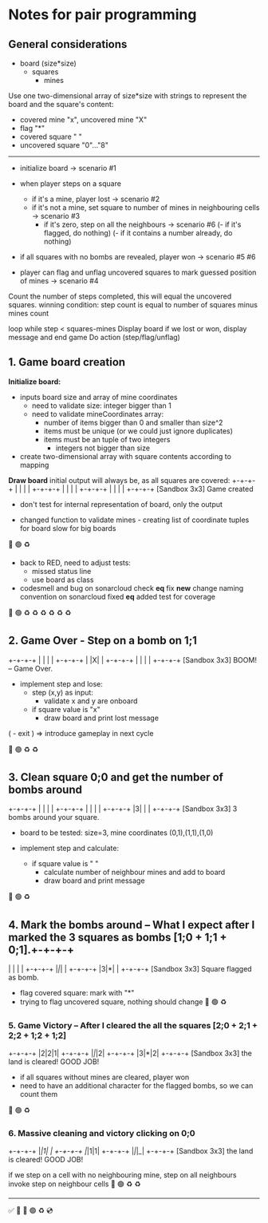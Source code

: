 # Notes for pair programming

## General considerations
- board (size*size)
  - squares
    - mines

Use one two-dimensional array of size*size with strings to represent the board and the square's content:
- covered mine "x", uncovered mine "X"
- flag "*"
- covered square " "
- uncovered square "0"..."8"

***
- initialize board -> scenario #1

- when player steps on a square
  - if it's a mine, player lost -> scenario #2
  - if it's not a mine, set square to number of mines in neighbouring cells -> scenario #3
    - if it's zero, step on all the neighbours -> scenario #6
  (- if it's flagged, do nothing)
  (- if it contains a number already, do nothing)
- if all squares with no bombs are revealed, player won -> scenario #5 #6

- player can flag and unflag uncovered squares to mark guessed position of mines -> scenario #4

Count the number of steps completed, this will equal the uncovered squares.
winning condition: step count is equal to number of squares minus mines count

loop while step < squares-mines
    Display board
    if we lost or won, display message and end game
    Do action (step/flag/unflag)


## 1. Game board creation

**Initialize board:**
- inputs board size and array of mine coordinates
  - need to validate size: integer bigger than 1
  - need to validate mineCoordinates array:
    - number of items bigger than 0 and smaller than size^2
    - items must be unique (or we could just ignore duplicates)
    - items must be an tuple of two integers
      - integers not bigger than size
- create two-dimensional array with square contents according to mapping

**Draw board**
initial output will always be, as all squares are covered:
+-+-+-+
| | | |
+-+-+-+
| | | |
+-+-+-+
| | | |
+-+-+-+
[Sandbox 3x3] Game created

- don't test for internal representation of board, only the output

- changed function to validate mines - creating list of coordinate tuples for board slow for big boards

🔴 🟢 ♻️

- back to RED, need to adjust tests:
  - missed status line
  - use board as class
- codesmell and bug on sonarcloud
check __eq__ 
fix __new__
change naming convention on sonarcloud
fixed __eq__ added test for coverage

🔴 🟢 ♻️ ♻️ ♻️ ♻️ ♻️ ♻️

## 2. Game Over - Step on a bomb on 1;1
+-+-+-+
| | | |
+-+-+-+
| |X| |
+-+-+-+
| | | |
+-+-+-+
[Sandbox 3x3] BOOM! – Game Over.

- implement step and lose:
  - step (x,y) as input: 
    - validate x and y are onboard
  - if square value is "x" 
    - draw board and print lost message

( - exit ) => introduce gameplay in next cycle


🔴 🟢 ♻️ ♻️


## 3. Clean square 0;0 and get the number of bombs around
+-+-+-+
| | | |
+-+-+-+
| | | |
+-+-+-+
|3| | |
+-+-+-+
[Sandbox 3x3] 3 bombs around your square.

- board to be tested: size=3, mine coordinates (0,1),(1,1),(1,0)

- implement step and calculate:
  - if square value is " "
    - calculate number of neighbour mines and add to board
    - draw board and print message

🔴 🟢 ♻️


## 4. Mark the bombs around – What I expect after I marked the 3 squares as bombs [1;0 + 1;1 + 0;1].+-+-+-+
| | | |
+-+-+-+
|*|*| |
+-+-+-+
|3|*| |
+-+-+-+
[Sandbox 3x3] Square flagged as bomb.

- flag covered square: mark with "*"
- trying to flag uncovered square, nothing should change
🔴 🟢 ♻️


### 5. Game Victory – After I cleared the all the squares [2;0 + 2;1 + 2;2 + 1;2 + 1;2]
+-+-+-+
|2|2|1|
+-+-+-+
|*|*|2|
+-+-+-+
|3|*|2|
+-+-+-+
[Sandbox 3x3] the land is cleared! GOOD JOB!

- if all squares without  mines are cleared, player won
- need to have an additional character for the flagged bombs, so we can count them

🔴 🟢 ♻️


### 6. Massive cleaning and victory clicking on 0;0
+-+-+-+
|_|1| |
+-+-+-+
|_|1|1|
+-+-+-+
|_|_|_|
+-+-+-+
[Sandbox 3x3] the land is cleared! GOOD JOB!

if we step on a cell with no neighbouring mine, step on all neighbours
invoke step on neighbour cells
🔴 🟢 ♻️ ♻️

***
✅ 🍅 🔴 🟢 ♻️ 💿